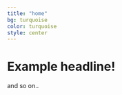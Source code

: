 ```yaml
---
title: "home"
bg: turquoise
color: turquoise
style: center
---
```


# Example headline!
and so on..
